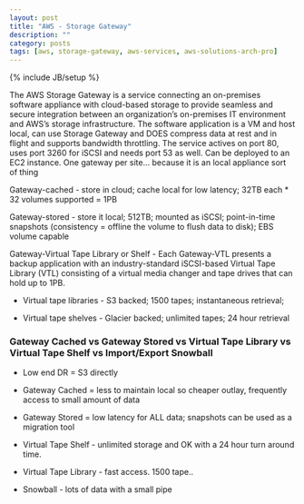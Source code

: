 ```yaml
---
layout: post
title: "AWS - Storage Gateway"
description: ""
category: posts
tags: [aws, storage-gateway, aws-services, aws-solutions-arch-pro]
---
```

{% include JB/setup %}

The AWS Storage Gateway is a service connecting an on-premises software appliance with cloud-based storage to provide seamless and secure integration between an organization’s on-premises IT environment and AWS’s storage infrastructure. The software application is a VM and host local, can use Storage Gateway and DOES compress data at rest and in flight and supports bandwidth throttling. The service actives on port 80, uses port 3260 for iSCSI and needs port 53 as well. Can be deployed to an EC2 instance. One gateway per site... because it is an local appliance sort of thing

Gateway-cached - store in cloud; cache local for low latency; 32TB each * 32 volumes supported = 1PB

Gateway-stored - store it local; 512TB; mounted as iSCSI; point-in-time snapshots (consistency = offline the volume to flush data to disk); EBS volume capable

Gateway-Virtual Tape Library or Shelf - Each Gateway-VTL presents a backup application with an industry-standard iSCSI-based Virtual Tape Library (VTL) consisting of a virtual media changer and tape drives that can hold up to 1PB. 

- Virtual tape libraries - S3 backed; 1500 tapes; instantaneous retrieval; 

- Virtual tape shelves - Glacier backed; unlimited tapes; 24 hour retrieval

### Gateway Cached vs Gateway Stored vs Virtual Tape Library vs Virtual Tape Shelf vs Import/Export Snowball

- Low end DR = S3 directly

- Gateway Cached = less to maintain local so cheaper outlay, frequently access to small amount of data

- Gateway Stored = low latency for ALL data; snapshots can be used as a migration tool 

- Virtual Tape Shelf - unlimited storage and OK with a 24 hour turn around time.

- Virtual Tape Library - fast access. 1500 tape..

- Snowball - lots of data with a small pipe

